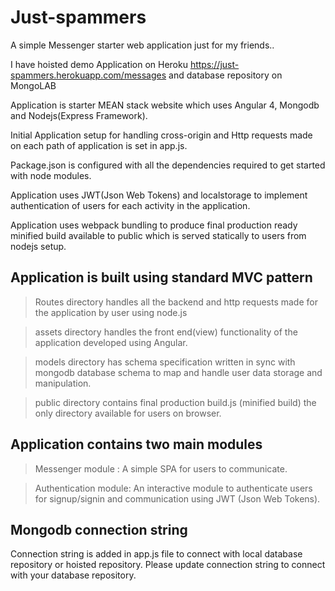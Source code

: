 # Just-spammers
A simple Messenger starter web application just for my friends..


I have hoisted demo Application on Heroku https://just-spammers.herokuapp.com/messages and database repository on MongoLAB

Application is starter MEAN stack website which uses Angular 4, Mongodb and Nodejs(Express Framework).

Initial Application setup for handling cross-origin and Http requests made on each path of application is set in app.js.

Package.json is configured with all the dependencies required to get started with node modules.

Application uses JWT(Json Web Tokens) and localstorage to implement authentication of users for each activity in the application.

Application uses webpack bundling to produce final production ready minified build available to public which is served statically to users from nodejs setup.

Application is built using standard MVC pattern
------------------------------------------------
>Routes directory handles all the backend and http requests made for the application by user using node.js

>assets directory handles the front end(view) functionality of the application developed using Angular.

>models directory has schema specification written in sync with mongodb database schema to map and handle user data storage and manipulation.

>public directory contains final production build.js (minified build) the only directory available for users on browser.



Application contains two main modules
-------------------------------------
>Messenger module : A simple SPA for users to communicate.

>Authentication module: An interactive module to authenticate users for signup/signin and communication using JWT (Json Web Tokens).


Mongodb connection string
--------------------------
Connection string is added in app.js file to connect with local database repository or hoisted repository.
Please update connection string to connect with your database repository.
